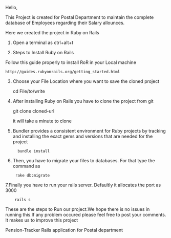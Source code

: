 Hello,

  This Project is created for Postal Department to maintain the complete database of Employees regarding their Salary allounces.
  
  Here we created the project in
      Ruby on Rails 
      
1. Open a terminal as ctrl+alt+t
    
2. Steps to Install Ruby on Rails
    
 Follow this guide properly to install RoR in your Local machine
	
	http://guides.rubyonrails.org/getting_started.html

3. Choose your File Location where you want to save the cloned project

	cd File/to/write

4. After installing Ruby on Rails you have to clone the project from git 
	
	git clone cloned-url
  
    it will take a minute to clone
5. Bundler provides a consistent environment for Ruby projects by tracking and installing the exact gems and versions that are needed for the project
   
  		 bundle install
6. Then, you have to migrate your files to databases. For that type the command as
   
   		rake db:migrate
7.Finally you have to run your rails server. Defaultly it allocates the port as 3000
    
  		rails s
         
	
 These are the steps to Run our project.We hope there is no issues in running this.If any problem occured please feel free to post your comments. It makes us to improve this project
    
  



Pension-Tracker
Rails application for Postal department
